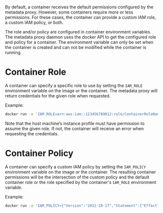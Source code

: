 By default, a container receives the default permissions configured by the metadata
proxy. However, some containers require more or less permissions. For these cases, the
container can provide a custom IAM role, a custom IAM policy, or both.

The role and/or policy are configured in container environment variables. The metadata
proxy daemon uses the docker API to get the configured role and policy for a container.
The environment variable can only be set when the container is created and can not be
modified while the container is running.

# Container Role

A container can specify a specific role to use by setting the `IAM_ROLE` environment
variable on the image or the container. The metadata proxy will return credentials
for the given role when requested.

Example:

```bash
docker run -e 'IAM_ROLE=arn:aws:iam::123456789012:role/ContainerRoleName' ...
```

Note that the host machine’s instance profile must have permission to assume the given role.
If not, the container will receive an error when requesting the credentials.

# Container Policy

A container can specify a custom IAM policy by setting the `IAM_POLICY` environment
variable on the image or the container. The resulting container permissions will be
the intersection of the custom policy and the default container role or the role
specified by the container's `IAM_ROLE` environment variable.

Example:

```bash
docker run -e 'IAM_POLICY={"Version":"2012-10-17","Statement":{"Effect":"Allow","Resource":"*","Action":"ec2:*"}}' ...
```
